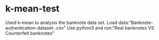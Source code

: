# k-mean-test
Used k-mean to analysis the banknote data set.
Load data:"Banknote-authentication-dataset-.csv"
Use python3 and run:"Real banknotes VS Counterfeit banknotes"
